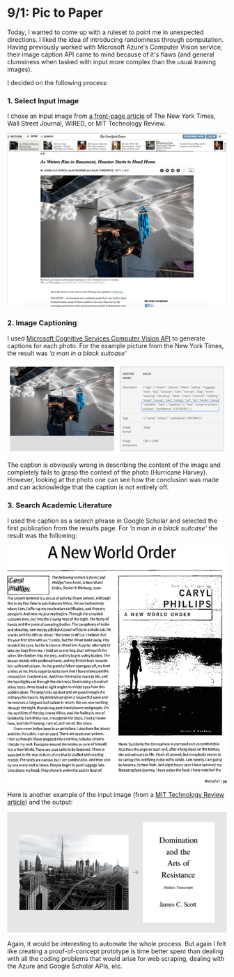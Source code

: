 # 9/1: Pic to Paper
Today, I wanted to come up with a ruleset to point me in unexpected directions. I liked the idea of introducing randomness through computation. Having previously worked with Microsoft Azure's Computer Vision service, their image caption API came to mind because of it's flaws (and general clumsiness when tasked with input more complex than the usual training images).

I decided on the following process:

### 1. Select Input Image
I chose an input image from [a front-page article](https://www.nytimes.com/2017/09/01/us/houston-evacuees-hurricane-home.html) of The New York Times, Wall Street Journal, WIRED, or MIT Technology Review.

![Img](img/pic-to-paper-1.png)

### 2. Image Captioning
I used [Microsoft Cognitive Services Computer Vision API](https://azure.microsoft.com/en-us/services/cognitive-services/computer-vision/) to generate captions for each photo. For the example picture from the New York Times, the result was *‘a man in a black suitcase'*

![img](img/pic-to-paper-2.png)

The caption is obviously wrong in describing the content of the image and completely fails to grasp the context of the photo (Hurricane Harvey). However, looking at the photo one can see how the conclusion was made and can acknowledge that the caption is not entirely off.

### 3. Search Academic Literature
I used the caption as a search phrase in Google Scholar and selected the first publication from the results page. For *‘a man in a black suitcase'* the result was the following:

![img](img/pic-to-paper-3.png)

Here is another example of the input image (from a [MIT Technology Review article](https://www.technologyreview.com/s/608468/a-different-story-from-the-middle-east-entrepreneurs-building-an-arab-tech-economy/)) and the output: 

![img](img/pic-to-paper-4.png)

Again, it would be interesting to automate the whole process. But again I felt like creating a proof-of-concept prototype is time better spent than dealing with all the coding problems that would arise for web scraping, dealing with the Azure and Google Scholar APIs, etc.